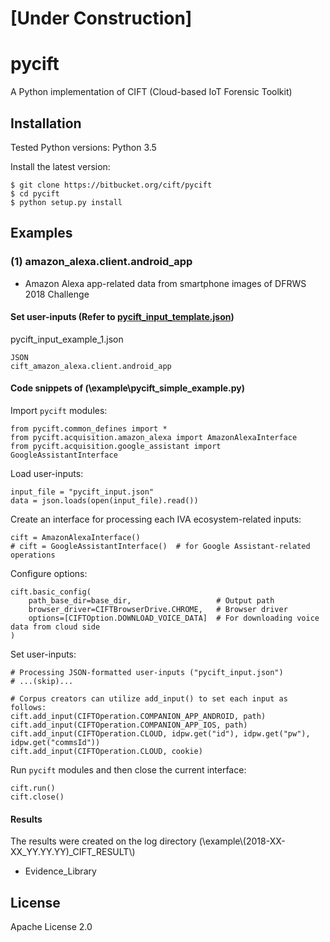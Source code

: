 # [Under Construction]

# pycift

A Python implementation of CIFT (Cloud-based IoT Forensic Toolkit)


## Installation

Tested Python versions: Python 3.5

Install the latest version:

	$ git clone https://bitbucket.org/cift/pycift
	$ cd pycift
	$ python setup.py install


## Examples

### (1) amazon_alexa.client.android_app

* Amazon Alexa app-related data from smartphone images of DFRWS 2018 Challenge

#### Set user-inputs (Refer to [pycift_input_template.json](\example\pycift_input_template.json))

pycift_input_example_1.json

    JSON
    cift_amazon_alexa.client.android_app


#### Code snippets of (\example\pycift_simple_example.py)

Import `pycift` modules:

    from pycift.common_defines import *
    from pycift.acquisition.amazon_alexa import AmazonAlexaInterface
    from pycift.acquisition.google_assistant import GoogleAssistantInterface

Load user-inputs:

    input_file = "pycift_input.json"
    data = json.loads(open(input_file).read())

Create an interface for processing each IVA ecosystem-related inputs:

    cift = AmazonAlexaInterface()
    # cift = GoogleAssistantInterface()  # for Google Assistant-related operations

Configure options:

    cift.basic_config(
        path_base_dir=base_dir,                   # Output path
        browser_driver=CIFTBrowserDrive.CHROME,   # Browser driver
        options=[CIFTOption.DOWNLOAD_VOICE_DATA]  # For downloading voice data from cloud side
    )

Set user-inputs:

    # Processing JSON-formatted user-inputs ("pycift_input.json")
    # ...(skip)...

    # Corpus creators can utilize add_input() to set each input as follows:
    cift.add_input(CIFTOperation.COMPANION_APP_ANDROID, path)
    cift.add_input(CIFTOperation.COMPANION_APP_IOS, path)
    cift.add_input(CIFTOperation.CLOUD, idpw.get("id"), idpw.get("pw"), idpw.get("commsId"))
    cift.add_input(CIFTOperation.CLOUD, cookie)

Run `pycift` modules and then close the current interface:

    cift.run()
    cift.close()

#### Results

The results were created on the log directory (\example\\(2018-XX-XX_YY.YY.YY)_CIFT_RESULT\\)

* Evidence_Library


## License

Apache License 2.0


